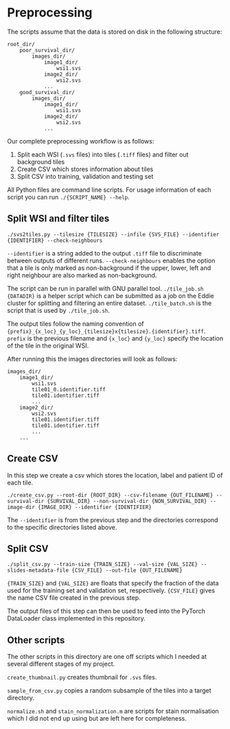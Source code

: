 # Preprocessing

The scripts assume that the data is stored on disk in the following structure:

```
root_dir/
    poor_survival_dir/
        images_dir/
            image1_dir/
                wsi1.svs
            image2_dir/
                wsi2.svs
            ...
    good_survival_dir/
        images_dir/
            image1_dir/
                wsi1.svs
            image2_dir/
                wsi2.svs
            ...
```

Our complete preprocessing workflow is as follows:

1. Split each WSI (`.svs` files) into tiles (`.tiff` files) and filter out background tiles
2. Create CSV which stores information about tiles
3. Split CSV into training, validation and testing set

All Python files are command line scripts. For usage information of each script
you can run `./{SCRIPT_NAME} --help`.

## Split WSI and filter tiles

```
./svs2tiles.py --tilesize {TILESIZE} --infile {SVS_FILE} --identifier {IDENTIFIER} --check-neighbours
```

`--identifier` is a string added to the output `.tiff` file to discriminate between 
outputs of different runs. `--check-neighbours` enables the option that a tile is 
only marked as non-background if the upper, lower, left and right neighbour are 
also marked as non-background.

The script can be run in parallel with GNU parallel tool. `./tile_job.sh {DATADIR}` 
is a helper script which can be submitted as a job on the Eddie cluster for 
splitting and filtering an entire dataset.
`./tile_batch.sh` is the script that is used by `./tile_job.sh`.

The output tiles follow the naming convention of
`{prefix}_{x_loc}_{y_loc}_{tilesize}x{tilesize}.{identifier}.tiff`.
`prefix` is the previous filename and `{x_loc}` and `{y_loc}` specify the location 
of the tile in the original WSI.

After running this the images directories will look as follows:

```
images_dir/
    image1_dir/
        wsi1.svs
        tile01_0.identifier.tiff
        tile01.identifier.tiff
        ...
    image2_dir/
        wsi2.svs
        tile01.identifier.tiff
        tile01.identifier.tiff
        ...
    ...
```

## Create CSV

In this step we create a csv which stores the location, label and patient ID of each tile. 

```
./create_csv.py --root-dir {ROOT_DIR} --csv-filename {OUT_FILENAME} --survival-dir {SURVIVAL_DIR} --non-survival-dir {NON_SURVIVAL_DIR} --image-dir {IMAGE_DIR} --identifier {IDENTIFIER}
```

The `--identifier` is from the previous step and the directories correspond to 
the specific directories listed above.

## Split CSV

```
./split_csv.py --train-size {TRAIN_SIZE} --val-size {VAL_SIZE} --slides-metadata-file {CSV_FILE} --out-file {OUT_FILENAME}
```

`{TRAIN_SIZE}` and `{VAL_SIZE}` are floats that specify the fraction of the data 
used for the training set and validation set, respectively. `{CSV_FILE}` gives 
the name CSV file created in the previous step.

The output files of this step can then be used to feed into the PyTorch 
DataLoader class implemented in this repository.

## Other scripts

The other scripts in this directory are one off scripts which I needed at several
different stages of my project.

`create_thumbnail.py` creates thumbnail for `.svs` files.

`sample_from_csv.py` copies a random subsample of the tiles into a target directory.

`normalize.sh` and `stain_normalization.m` are scripts for stain normalisation which 
I did not end up using but are left here for completeness.
